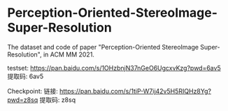 # Perception-Oriented-StereoImage-Super-Resolution

The dataset and code of paper "Perception-Oriented StereoImage Super-Resolution", in ACM MM 2021.

testset: https://pan.baidu.com/s/1OHzbnjN37nGeO6UgcxvKzg?pwd=6av5 提取码: 6av5

Checkpoint: 链接: https://pan.baidu.com/s/1tiP-W7ij42v5H5RIQHz8Yg?pwd=z8sq 提取码: z8sq

